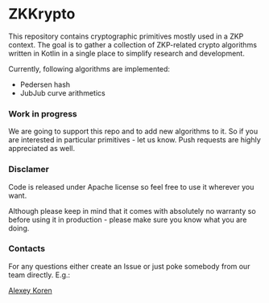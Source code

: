 # ZKKrypto

This repository contains cryptographic primitives mostly used in a ZKP context. The goal is to gather a collection of ZKP-related crypto algorithms written in Kotlin in a single place to simplify research and development.

Currently, following algorithms are implemented:

- Pedersen hash
- JubJub curve arithmetics

### Work in progress

We are going to support this repo and to add new algorithms to it. So if you are interested in particular primitives - let us know. Push requests are highly appreciated as well.


### Disclamer

Code is released under Apache license so feel free to use it wherever you want. 

Although please keep in mind that it comes with absolutely no warranty so before using it in production - please make sure you know what you are doing. 

### Contacts

For any questions either create an Issue or just poke somebody from our team directly. E.g.:

[Alexey Koren](https://www.linkedin.com/in/alexeykoren/ "LinkedIn")